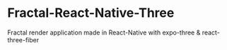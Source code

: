 # Fractal-React-Native-Three
Fractal render application made in React-Native with expo-three &amp; react-three-fiber
